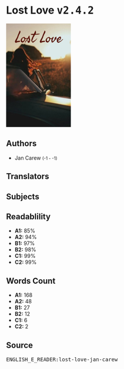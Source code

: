 # Lost Love <kbd>v2.4.2</kbd>

![](./cover.medium.jpg "")

## Authors


 - Jan Carew <small>(-1 - -1)</small>

## Translators



## Subjects



## Readablility


 - **A1:** 85%
 - **A2:** 94%
 - **B1:** 97%
 - **B2:** 98%
 - **C1:** 99%
 - **C2:** 99%

## Words Count


 - **A1:** 168
 - **A2:** 48
 - **B1:** 27
 - **B2:** 12
 - **C1:** 6
 - **C2:** 2

## Source


<kbd>ENGLISH_E_READER:lost-love-jan-carew</kbd>
